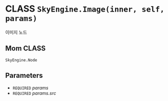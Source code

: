 # CLASS `SkyEngine.Image(inner, self, params)`
이미지 노드

## Mom CLASS
`SkyEngine.Node`

## Parameters
* `REQUIRED` *params*
* `REQUIRED` *params.src*
